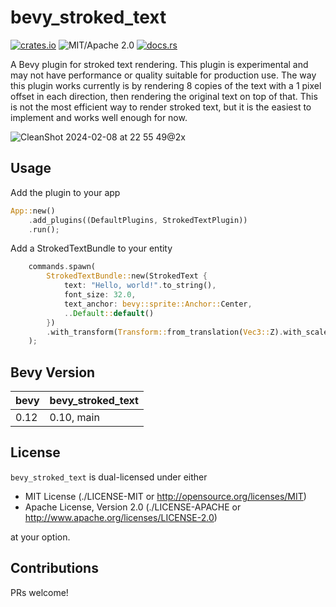 # bevy_stroked_text

[![crates.io](https://img.shields.io/crates/v/bevy_stroked_text.svg)](https://crates.io/crates/bevy_stroked_text)
![MIT/Apache 2.0](https://img.shields.io/badge/license-MIT%2FApache-blue.svg)
[![docs.rs](https://img.shields.io/docsrs/bevy_stroked_text)](https://docs.rs/bevy_stroked_text)

A Bevy plugin for stroked text rendering. This plugin is experimental and may not have performance or quality suitable for production use.
The way this plugin works currently is by rendering 8 copies of the text with a 1 pixel offset in each direction, then rendering the original text on top of that. This is not the most efficient way to render stroked text, but it is the easiest to implement and works well enough for now.

![CleanShot 2024-02-08 at 22 55 49@2x](https://github.com/luan/bevy_stroked_text/assets/223760/8d553eaf-3778-46a2-8f99-ffede2f72adc)

## Usage

Add the plugin to your app

```rust ignore
App::new()
    .add_plugins((DefaultPlugins, StrokedTextPlugin))
    .run();
```

Add a StrokedTextBundle to your entity

```rust ignore
    commands.spawn(
        StrokedTextBundle::new(StrokedText {
            text: "Hello, world!".to_string(),
            font_size: 32.0,
            text_anchor: bevy::sprite::Anchor::Center,
            ..Default::default()
        })
        .with_transform(Transform::from_translation(Vec3::Z).with_scale(Vec3::splat(0.25))),
    );
```

## Bevy Version

| bevy | bevy_stroked_text |
| ---- | ----------------- |
| 0.12 | 0.10, main        |

## License

`bevy_stroked_text` is dual-licensed under either

- MIT License (./LICENSE-MIT or http://opensource.org/licenses/MIT)
- Apache License, Version 2.0 (./LICENSE-APACHE or http://www.apache.org/licenses/LICENSE-2.0)

at your option.

## Contributions

PRs welcome!
